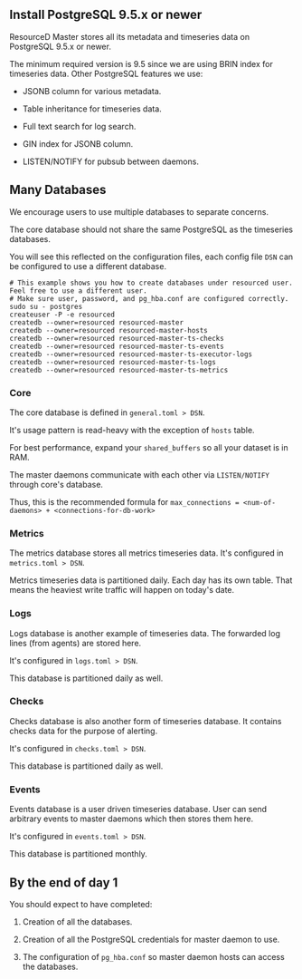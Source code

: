 ## Install PostgreSQL 9.5.x or newer

ResourceD Master stores all its metadata and timeseries data on PostgreSQL 9.5.x or newer.

The minimum required version is 9.5 since we are using BRIN index for timeseries data. Other PostgreSQL features we use:

* JSONB column for various metadata.

* Table inheritance for timeseries data.

* Full text search for log search.

* GIN index for JSONB column.

* LISTEN/NOTIFY for pubsub between daemons.


## Many Databases

We encourage users to use multiple databases to separate concerns.

The core database should not share the same PostgreSQL as the timeseries databases.

You will see this reflected on the configuration files, each config file `DSN` can be configured to use a different database.

```
# This example shows you how to create databases under resourced user. Feel free to use a different user.
# Make sure user, password, and pg_hba.conf are configured correctly.
sudo su - postgres
createuser -P -e resourced
createdb --owner=resourced resourced-master
createdb --owner=resourced resourced-master-hosts
createdb --owner=resourced resourced-master-ts-checks
createdb --owner=resourced resourced-master-ts-events
createdb --owner=resourced resourced-master-ts-executor-logs
createdb --owner=resourced resourced-master-ts-logs
createdb --owner=resourced resourced-master-ts-metrics
```


### Core

The core database is defined in `general.toml > DSN`.

It's usage pattern is read-heavy with the exception of `hosts` table.

For best performance, expand your `shared_buffers` so all your dataset is in RAM.

The master daemons communicate with each other via `LISTEN/NOTIFY` through core's database.

Thus, this is the recommended formula for `max_connections = <num-of-daemons> + <connections-for-db-work>`


### Metrics

The metrics database stores all metrics timeseries data. It's configured in `metrics.toml > DSN`.

Metrics timeseries data is partitioned daily. Each day has its own table. That means the heaviest write traffic will happen on today's date.


### Logs

Logs database is another example of timeseries data. The forwarded log lines (from agents) are stored here.

It's configured in `logs.toml > DSN`.

This database is partitioned daily as well.


### Checks

Checks database is also another form of timeseries database. It contains checks data for the purpose of alerting.

It's configured in `checks.toml > DSN`.

This database is partitioned daily as well.


### Events

Events database is a user driven timeseries database. User can send arbitrary events to master daemons which then stores them here.

It's configured in `events.toml > DSN`.

This database is partitioned monthly.


## By the end of day 1

You should expect to have completed:

1. Creation of all the databases.

2. Creation of all the PostgreSQL credentials for master daemon to use.

3. The configuration of `pg_hba.conf` so master daemon hosts can access the databases.

